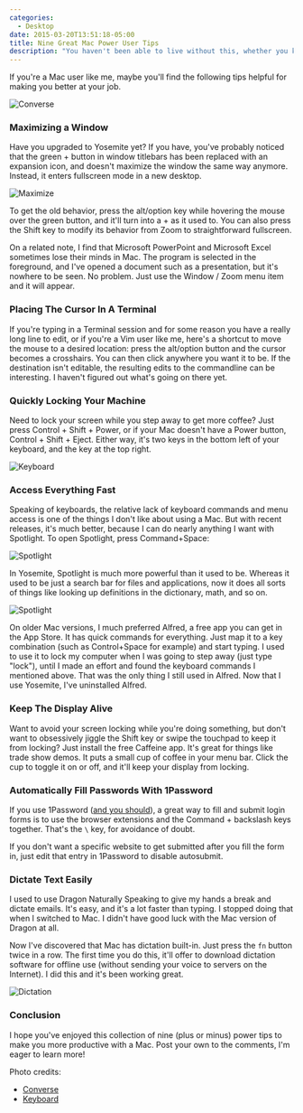 ```yaml
---
categories:
  - Desktop
date: 2015-03-20T13:51:18-05:00
title: Nine Great Mac Power User Tips
description: "You haven't been able to live without this, whether you know it or not."
---
```


If you're a Mac user like me, maybe you'll find the following tips helpful for
making you better at your job.

![Converse](/media/2015/03/converse.jpg)

<!--more-->

### Maximizing a Window

Have you upgraded to Yosemite yet? If you have, you've probably noticed that the
green + button in window titlebars has been replaced with an expansion icon, and
doesn't maximize the window the same way anymore. Instead, it enters fullscreen
mode in a new desktop.

![Maximize](/media/2015/03/maximize.png)

To get the old behavior, press the alt/option key while hovering the mouse over
the green button, and it'll turn into a + as it used to. You can also press the
Shift key to modify its behavior from Zoom to straightforward fullscreen.

On a related note, I find that Microsoft PowerPoint and Microsoft Excel sometimes lose
their minds in Mac. The program is selected in the foreground, and I've opened a
document such as a presentation, but it's nowhere to be seen. No problem. Just
use the Window / Zoom menu item and it will appear.

### Placing The Cursor In A Terminal

If you're typing in a Terminal session and for some reason you have a really
long line to edit, or if you're a Vim user like me, here's a shortcut to move
the mouse to a desired location: press the alt/option button and the cursor
becomes a crosshairs. You can then click anywhere you want it to be. If the
destination isn't editable, the resulting edits to the commandline can be
interesting. I haven't figured out what's going on there yet.

### Quickly Locking Your Machine

Need to lock your screen while you step away to get more coffee? Just press
Control + Shift + Power, or if your Mac doesn't have a Power button, Control +
Shift + Eject. Either way, it's two keys in the bottom left of your keyboard,
and the key at the top right.

![Keyboard](/media/2015/03/keyboard.jpg)

### Access Everything Fast

Speaking of keyboards, the relative lack of keyboard commands and menu access is
one of the things I don't like about using a Mac. But with recent releases, it's
much better, because I can do nearly anything I want with Spotlight. To open
Spotlight, press Command+Space:

![Spotlight](/media/2015/03/spotlight-1.png)

In Yosemite, Spotlight is much more powerful than it used to be. Whereas it used
to be just a search bar for files and applications, now it does all sorts of
things like looking up definitions in the dictionary, math, and so on.

![Spotlight](/media/2015/03/spotlight-2.png)

On older Mac versions, I much preferred Alfred, a free app you can get in the
App Store. It has quick commands for everything. Just map it to a key
combination (such as Control+Space for example) and start typing. I used to use
it to lock my computer when I was going to step away (just type "lock"), until I
made an effort and found the keyboard commands I mentioned above. That was the
only thing I still used in Alfred. Now that I use Yosemite, I've uninstalled
Alfred.

### Keep The Display Alive

Want to avoid your screen locking while you're doing something, but don't want
to obsessively jiggle the Shift key or swipe the touchpad to keep it from
locking? Just install the free Caffeine app. It's great for things like trade
show demos. It puts a small cup of coffee in your menu bar. Click the cup to
toggle it on or off, and it'll keep your display from locking.

### Automatically Fill Passwords With 1Password

If you use 1Password ([and you should](/blog/2013/12/18/secure-your-accounts-and-devices/)),
a great way to fill and submit login forms is to use the browser extensions and
the Command + backslash keys together. That's the `\` key, for avoidance of doubt.

If you don't want a specific website to get submitted after you fill the form
in, just edit that entry in 1Password to disable autosubmit.

### Dictate Text Easily

I used to use Dragon Naturally Speaking to give my hands a break and dictate
emails. It's easy, and it's a lot faster than typing. I stopped doing that when
I switched to Mac. I didn't have good luck with the Mac version of Dragon at
all.

Now I've discovered that Mac has dictation built-in. Just press the `fn` button
twice in a row. The first time you do this, it'll offer to download dictation
software for offline use (without sending your voice to servers on the
Internet). I did this and it's been working great.

![Dictation](/media/2015/03/dictation.png)

### Conclusion

I hope you've enjoyed this collection of nine (plus or minus) power tips to make
you more productive with a Mac. Post your own to the comments, I'm eager to
learn more!

Photo credits:

* [Converse](https://www.flickr.com/photos/_zack/15048360100/)
* [Keyboard](https://www.flickr.com/photos/jakematesdesign/3158842098/)
